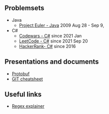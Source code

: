 ## Problemsets
- Java
  - [Project Euler - Java](https://github.com/margusmartsepp/margusmartsepp.github.io/blob/master/ProjectEulerJava.md) 2009 Aug 28 - Sep 9,
- C#
  - [Codewars - C#](https://github.com/margusmartsepp/margusmartsepp.github.io/blob/master/CodewarsC%23.md) since 2021 Jan  
  - [LeetCode - C#](https://github.com/margusmartsepp/margusmartsepp.github.io/blob/master/LeetCodeC%23.md) since 2021 Sep 20 
  - [HackerRank- C#](https://github.com/margusmartsepp/margusmartsepp.github.io/blob/master/HackerRankC%23.md) since 2016

## Presentations and documents
- [Protobuf](https://github.com/margusmartsepp/margusmartsepp.github.io/blob/master/Presentations/Protobuf.pptx) 
- [GIT cheatsheet](https://github.com/margusmartsepp/margusmartsepp.github.io/blob/master/GitCheatSheet.md) 

## Useful links
- [Regex explainer](https://regex101.com/)